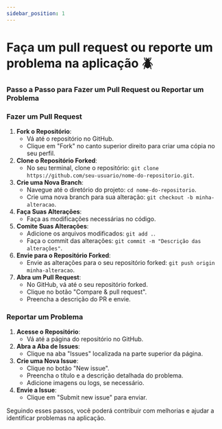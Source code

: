 ```yaml
---
sidebar_position: 1
---
```


# Faça um pull request ou reporte um problema na aplicação 🪲

### Passo a Passo para Fazer um Pull Request ou Reportar um Problema

### Fazer um Pull Request

1. **Fork o Repositório**:
    - Vá até o repositório no GitHub.
    - Clique em "Fork" no canto superior direito para criar uma cópia no seu perfil.
2. **Clone o Repositório Forked**:
    - No seu terminal, clone o repositório: `git clone https://github.com/seu-usuario/nome-do-repositorio.git`.
3. **Crie uma Nova Branch**:
    - Navegue até o diretório do projeto: `cd nome-do-repositorio`.
    - Crie uma nova branch para sua alteração: `git checkout -b minha-alteracao`.
4. **Faça Suas Alterações**:
    - Faça as modificações necessárias no código.
5. **Comite Suas Alterações**:
    - Adicione os arquivos modificados: `git add .`.
    - Faça o commit das alterações: `git commit -m "Descrição das alterações"`.
6. **Envie para o Repositório Forked**:
    - Envie as alterações para o seu repositório forked: `git push origin minha-alteracao`.
7. **Abra um Pull Request**:
    - No GitHub, vá até o seu repositório forked.
    - Clique no botão "Compare & pull request".
    - Preencha a descrição do PR e envie.

### Reportar um Problema

1. **Acesse o Repositório**:
    - Vá até a página do repositório no GitHub.
2. **Abra a Aba de Issues**:
    - Clique na aba "Issues" localizada na parte superior da página.
3. **Crie uma Nova Issue**:
    - Clique no botão "New issue".
    - Preencha o título e a descrição detalhada do problema.
    - Adicione imagens ou logs, se necessário.
4. **Envie a Issue**:
    - Clique em "Submit new issue" para enviar.

Seguindo esses passos, você poderá contribuir com melhorias e ajudar a identificar problemas na aplicação.